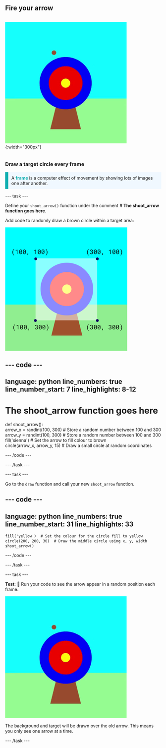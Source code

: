 ## Fire your arrow

<div style="display: flex; flex-wrap: wrap">
<div>

![The target, with a brown circle arrow appearing in a variety of positions.](images/fire_arrow.gif){:width="300px"}

</div>
</div>

### Draw a target circle every frame

<p style="border-left: solid; border-width:10px; border-color: #0faeb0; background-color: aliceblue; padding: 10px;"> A <span style="color: #0faeb0; font-weight: bold;"> frame </span> is a computer effect of movement by showing lots of images one after another. 
</p>

--- task ---

Define your `shoot_arrow()` function under the comment **# The shoot_arrow function goes here**. 

Add code to randomly draw a brown circle within a target area:

![A rectangle showing the target area coordinates in a semi transparent rectangle. The target area is between x=100 and y=100 to x=300 and y=300 so covers the whole target and wider.](images/target_area.png)

--- code ---
---
language: python
line_numbers: true
line_number_start: 7
line_highlights: 8-12
---
# The shoot_arrow function goes here    
def shoot_arrow():   
    arrow_x = randint(100, 300)  # Store a random number between 100 and 300    
    arrow_y = randint(100, 300)  # Store a random number between 100 and 300    
    fill('sienna')  # Set the arrow to fill colour to brown   
    circle(arrow_x, arrow_y, 15)  # Draw a small circle at random coordinates

--- /code ---

--- /task ---

--- task ---

Go to the `draw` function and call your new `shoot_arrow` function. 

--- code ---
---
language: python
line_numbers: true
line_number_start: 31
line_highlights: 33
---
    fill('yellow')  # Set the colour for the circle fill to yellow      
    circle(200, 200, 30)  # Draw the middle circle using x, y, width
    shoot_arrow()

--- /code ---

--- /task ---

--- task ---

**Test:** 🔄 Run your code to see the arrow appear in a random position each frame.

![An animation of target with a brown circle arrow appearing in a variety of positions.](images/fire_arrow.gif)

The background and target will be drawn over the old arrow. This means you only see one arrow at a time.

--- /task ---

